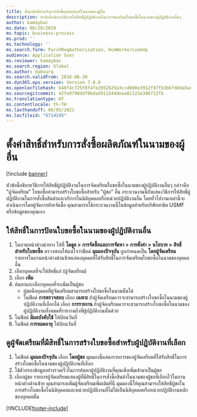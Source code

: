 ```yaml
---
title: ตั้งค่าสิทธิ์สำหรับการสั่งซื้อผลิตภัณฑ์ในนามของผู้อื่น
description: หัวข้อนี้อธิบายวิธีการให้สิทธิ์ผู้ปฏิบัติงานในการจัดเตรียมใบขอซื้อในนามของผู้ปฏิบัติงานอื่นๆ
author: kamaybac
ms.date: 08/20/2019
ms.topic: business-process
ms.prod: ''
ms.technology: ''
ms.search.form: PurchReqAuthorization, HcmWorkerLookUp
audience: Application User
ms.reviewer: kamaybac
ms.search.region: Global
ms.author: dabourq
ms.search.validFrom: 2016-06-30
ms.dyn365.ops.version: Version 7.0.0
ms.openlocfilehash: b46f4c725f8f4fe2952b29a3ccd0d8e3912fd7fb3b6fddda5ac4a436ce9c1c77
ms.sourcegitcommit: 42fe9790ddf0bdad911544deaa82123a396712fb
ms.translationtype: HT
ms.contentlocale: th-TH
ms.lasthandoff: 08/05/2021
ms.locfileid: "6714245"
---
```

# <a name="set-up-permissions-for-ordering-products-on-behalf-of-someone-else"></a>ตั้งค่าสิทธิ์สำหรับการสั่งซื้อผลิตภัณฑ์ในนามของผู้อื่น

[!include [banner](../../includes/banner.md)]

หัวข้อนี้อธิบายวิธีการให้สิทธิ์ผู้ปฏิบัติงานในการจัดเตรียมใบขอซื้อในนามของผู้ปฏิบัติงานอื่นๆ กล่าวคือ "ผู้จัดเตรียม" ใบขอซื้อสามารถสร้างใบขอซื้อสำหรับ "ผู้ขอ" อื่น กระบวนงานนี้ยังแสดงวิธีการให้สิทธิ์ผู้ปฏิบัติงานในการสั่งซื้อสินค้าและบริการในนิติบุคคลหรือหน่วยปฏิบัติงานอื่น  โดยทั่วไปงานเหล่านี้จะดำเนินการโดยผู้จัดการฝ่ายจัดซื้อ คุณสามารถใช้กระบวนงานนี้ในข้อมูลสำหรับบริษัทสาธิต USMF หรือข้อมูลของคุณเอง


## <a name="grant-permission-to-enter-purchase-requisitions-on-behalf-of-another-worker"></a>ให้สิทธิ์ในการป้อนใบขอซื้อในนามของผู้ปฏิบัติงานอื่น
1. ในบานหน้าต่างนำทาง ไปที่ **โมดูล > การจัดซื้อและการจัดหา > การตั้งค่า > นโยบาย > สิทธิ์สำหรับใบขอซื้อ** ตรวจสอบให้แน่ใจว่าฟิลด์ **มุมมองปัจจุบัน** ถูกกำหนดเป็น **โดยผู้จัดเตรียม** รายการในบานหน้าต่างด้านซ้ายแสดงบุคคลที่ได้รับสิทธิ์ในการจัดเตรียมใบขอซื้อในนามของบุคคลอื่น  
2. เลือกบุคคลที่จะให้สิทธิ์แก่ (ผู้จัดเตรียม)
3. เลือก **เพิ่ม**
4. ค้นหาและเลือกบุคคลที่จะเพิ่มเป็นผู้ขอ
    - ผู้ขอคือบุคคลที่ผู้จัดเตรียมสามารถสร้างใบขอซื้อในนามนั้นได้  
    - ในฟิลด์ **การตรวจสอบ** เลือก **เฉพาะ** ถ้าผู้จัดเตรียมควรจะสามารถสร้างใบขอซื้อในนามของผู้ปฏิบัติงานที่เลือกได้ เลือก **การรายงาน** ถ้าผู้จัดเตรียมควรจะสามารถสร้างใบขอซื้อในนามของผู้ปฏิบัติงานทั้งหมดที่รายงานถึงที่ผู้ปฏิบัติงานนั้นด้วย  
5. ในฟิลด์ **มีผลบังคับใช้** ให้ป้อนวันที่
6. ในฟิลด์ **การหมดอายุ** ให้ป้อนวันที่

## <a name="view-preparers-who-have-permission-to-create-purchase-requisitions-for-a-selected-worker"></a>ดูผู้จัดเตรียมที่มีสิทธิ์ในการสร้างใบขอซื้อสำหรับผู้ปฏิบัติงานที่เลือก
1. ในฟิลด์ **มุมมองปัจจุบัน** เลือก **โดยผู้ขอ** มุมมองนี้แสดงรายการของผู้จัดเตรียมที่ได้รับสิทธิ์ในการสร้างใบขอซื้อในนามของผู้ปฏิบัติงานที่เลือก  
2. ใช้ตัวกรองข้อมูลอย่างรวดเร็วในการค้นหาผู้ปฏิบัติงานที่คุณเพิ่งเพิ่มเข้ามาเป็นผู้ขอ
3. เลือกผู้ขอ รายการผู้จัดเตรียมแสดงผู้ที่มีสิทธิ์ในการสั่งซื้อสินค้าในนามของผู้ขอที่เลือกไว้ในบานหน้าต่างด้านซ้าย   คุณสามารถเพิ่มผู้จัดเตรียมเพิ่มเติมที่นี่ มุมมองนี้ให้คุณสามารถให้สิทธิ์ผู้ขอในการสร้างใบขอซื้อในนิติบุคคลและหน่วยปฏิบัติงานที่ไม่ได้เป็นนิติบุคคลหรือหน่วยปฏิบัติงานหลักของบุคคลนั้น  



[!INCLUDE[footer-include](../../../includes/footer-banner.md)]